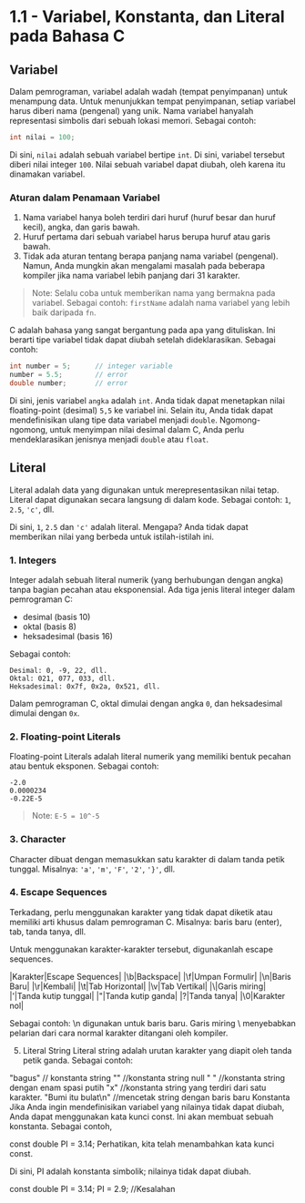 # 1.1 - Variabel, Konstanta, dan Literal pada Bahasa C

## Variabel
Dalam pemrograman, variabel adalah wadah (tempat penyimpanan) untuk menampung data.
Untuk menunjukkan tempat penyimpanan, setiap variabel harus diberi nama (pengenal) yang unik. Nama variabel hanyalah representasi simbolis dari sebuah lokasi memori. Sebagai contoh:

```c
int nilai = 100;
```

Di sini, `nilai` adalah sebuah variabel bertipe `int`. Di sini, variabel tersebut diberi nilai integer `100`.
Nilai sebuah variabel dapat diubah, oleh karena itu dinamakan variabel.

### Aturan dalam Penamaan Variabel
1. Nama variabel hanya boleh terdiri dari huruf (huruf besar dan huruf kecil), angka, dan garis bawah.
2. Huruf pertama dari sebuah variabel harus berupa huruf atau garis bawah.
3. Tidak ada aturan tentang berapa panjang nama variabel (pengenal). Namun, Anda mungkin akan mengalami masalah pada beberapa kompiler jika nama variabel lebih panjang dari 31 karakter.

> Note: Selalu coba untuk memberikan nama yang bermakna pada variabel. Sebagai contoh: `firstName` adalah nama variabel yang lebih baik daripada `fn`.

C adalah bahasa yang sangat bergantung pada apa yang dituliskan. Ini berarti tipe variabel tidak dapat diubah setelah dideklarasikan. Sebagai contoh:

```c
int number = 5;      // integer variable
number = 5.5;        // error
double number;       // error
```

Di sini, jenis variabel `angka` adalah `int`. Anda tidak dapat menetapkan nilai floating-point (desimal) `5,5` ke variabel ini. Selain itu, Anda tidak dapat mendefinisikan ulang tipe data variabel menjadi `double`. Ngomong-ngomong, untuk menyimpan nilai desimal dalam C, Anda perlu mendeklarasikan jenisnya menjadi `double` atau `float`.

## Literal

Literal adalah data yang digunakan untuk merepresentasikan nilai tetap. Literal dapat digunakan secara langsung di dalam kode. Sebagai contoh: `1`, `2.5`, `'c'`, dll.

Di sini, `1`, `2.5` dan `'c'` adalah literal. Mengapa? Anda tidak dapat memberikan nilai yang berbeda untuk istilah-istilah ini.

### 1. Integers

Integer adalah sebuah literal numerik (yang berhubungan dengan angka) tanpa bagian pecahan atau eksponensial. Ada tiga jenis literal integer dalam pemrograman C:

- desimal (basis 10)
- oktal (basis 8)
- heksadesimal (basis 16)

Sebagai contoh:

```
Desimal: 0, -9, 22, dll.
Oktal: 021, 077, 033, dll.
Heksadesimal: 0x7f, 0x2a, 0x521, dll.
```
Dalam pemrograman C, oktal dimulai dengan angka `0`, dan heksadesimal dimulai dengan `0x`.

### 2. Floating-point Literals
Floating-point Literals adalah literal numerik yang memiliki bentuk pecahan atau bentuk eksponen. Sebagai contoh:

```
-2.0
0.0000234
-0.22E-5
```
> Note: `E-5 = 10^-5`

### 3. Character

Character dibuat dengan memasukkan satu karakter di dalam tanda petik tunggal. Misalnya: `'a'`, `'m'`, `'F'`, `'2'`, `'}'`, dll.

### 4. Escape Sequences
Terkadang, perlu menggunakan karakter yang tidak dapat diketik atau memiliki arti khusus dalam pemrograman C. Misalnya: baris baru (enter), tab, tanda tanya, dll.

Untuk menggunakan karakter-karakter tersebut, digunakanlah escape sequences.

|Karakter|Escape Sequences|
|\b|Backspace|
|\f|Umpan Formulir|
|\n|Baris Baru|
|\r|Kembali|
|\t|Tab Horizontal|
|\v|Tab Vertikal|
|\\|Garis miring|
|\'|Tanda kutip tunggal|
|\"|Tanda kutip ganda|
|\?|Tanda tanya|
|\0|Karakter nol|

Sebagai contoh: \n digunakan untuk baris baru. Garis miring \ menyebabkan pelarian dari cara normal karakter ditangani oleh kompiler.

5. Literal String
Literal string adalah urutan karakter yang diapit oleh tanda petik ganda. Sebagai contoh:

"bagus" // konstanta string
""                     //konstanta string null
"      " //konstanta string dengan enam spasi putih
"x" //konstanta string yang terdiri dari satu karakter.
"Bumi itu bulat\n"         //mencetak string dengan baris baru
Konstanta
Jika Anda ingin mendefinisikan variabel yang nilainya tidak dapat diubah, Anda dapat menggunakan kata kunci const. Ini akan membuat sebuah konstanta. Sebagai contoh,

const double PI = 3.14;
Perhatikan, kita telah menambahkan kata kunci const.

Di sini, PI adalah konstanta simbolik; nilainya tidak dapat diubah.

const double PI = 3.14;
PI = 2.9; //Kesalahan
